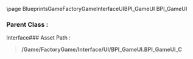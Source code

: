 \page BlueprintsGameFactoryGameInterfaceUIBPI_GameUI BPI_GameUI
### Parent Class :
Interface### Asset Path :
<b><blockquote>/Game/FactoryGame/Interface/UI/BPI_GameUI.BPI_GameUI_C</blockquote></b>
